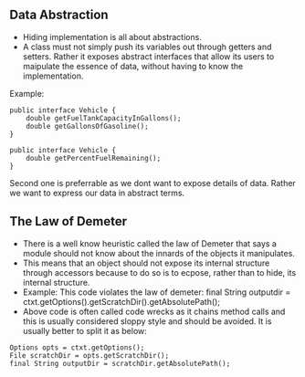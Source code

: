 ## Data Abstraction
* Hiding implementation is all about abstractions.
* A class must not simply push its variables out through getters and setters. Rather it exposes abstract interfaces that allow its users to maipulate the essence of data, 
without having to know the implementation.

Example:
```
public interface Vehicle {
	double getFuelTankCapacityInGallons();
	double getGallonsOfGasoline();
}
```
```
public interface Vehicle {
	double getPercentFuelRemaining();
}
```

Second one is preferrable as we dont want to expose details of data. Rather we want to express our data in abstract terms.

## The Law of Demeter
* There is a well know heuristic called the law of Demeter that says a module should not know about the innards of the objects it manipulates.
* This means that an object should not expose its internal structure through accessors because to do so is to ecpose, rather than to hide, its internal structure.
* Example: This code violates the law of demeter: final String outputdir = ctxt.getOptions().getScratchDir().getAbsolutePath();
* Above code is often called code wrecks as it chains method calls and this is usually considered sloppy style and should be avoided. It is usually better to split it as below:
```
Options opts = ctxt.getOptions();
File scratchDir = opts.getScratchDir();
final String outputDir = scratchDir.getAbsolutePath();
```
